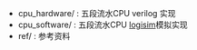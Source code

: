 
* cpu_hardware/ : 五段流水CPU verilog 实现
* cpu_software/ : 五段流水CPU [logisim](http://www.cburch.com/logisim/)模拟实现
* ref/ : 参考资料



